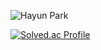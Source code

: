 ![Hayun Park](https://capsule-render.vercel.app/api?type=venom&height=200&text=Hayun%20Park.&fontSize=70&color=0:8871e5,100:b678c4&stroke=b678c4)

[![Solved.ac Profile](http://mazassumnida.wtf/api/v2/generate_badge?boj=gkahsdl)](https://solved.ac/gkahsdl/)


<!--


**Hayun218/Hayun218** is a ✨ _special_ ✨ repository because its `README.md` (this file) appears on your GitHub profile.

Here are some ideas to get you started:


- 🌱 I’m currently learning ...
- 🔭 I’m currently working on SwiftUI
- 👯 I’m looking to collaborate on ...
- 🤔 I’m looking for help with ...
- 💬 Ask me about ...
- 📫 How to reach me: ...
- 😄 Pronouns: ...
- ⚡ Fun fact: ...
-->
